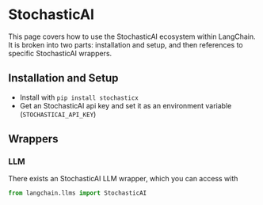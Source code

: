 # StochasticAI

This page covers how to use the StochasticAI ecosystem within LangChain.
It is broken into two parts: installation and setup, and then references to specific StochasticAI wrappers.

## Installation and Setup

- Install with `pip install stochasticx`
- Get an StochasticAI api key and set it as an environment variable (`STOCHASTICAI_API_KEY`)

## Wrappers

### LLM

There exists an StochasticAI LLM wrapper, which you can access with

```python
from langchain.llms import StochasticAI
```
